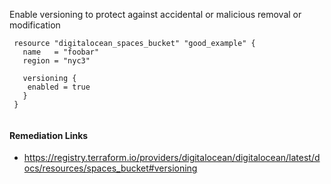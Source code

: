 
Enable versioning to protect against accidental or malicious removal or modification

```hcl
 resource "digitalocean_spaces_bucket" "good_example" {
   name   = "foobar"
   region = "nyc3"
 
   versioning {
 	enabled = true
   }
 }
 
```

#### Remediation Links
 - https://registry.terraform.io/providers/digitalocean/digitalocean/latest/docs/resources/spaces_bucket#versioning

